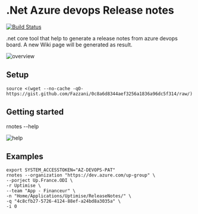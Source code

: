 ﻿# .Net Azure devops Release notes

[![Build Status](https://dev.azure.com/henifazzani/SynkerAPI/_apis/build/status/ReleaseNotes?repoName=Fazzani%2Faz-release-notes&branchName=master)](https://dev.azure.com/henifazzani/SynkerAPI/_build/latest?definitionId=32&repoName=Fazzani%2Faz-release-notes&branchName=master)

.net core tool that help to generate a release notes from azure devops board.
A new Wiki page will be generated as result.

![overview](https://i.imgur.com/da15IPJ.png)

## Setup

```shell
source <(wget --no-cache -qO- https://gist.github.com/Fazzani/0c8a6d8344aef3256a1836a96dc5f314/raw/)
```

## Getting started

rnotes --help

![help](https://i.imgur.com/tIPslCU.png)

## Examples

```shell
export SYSTEM_ACCESSTOKEN="AZ-DEVOPS-PAT"
rnotes --organization "https://dev.azure.com/up-group" \
--porject Up.France.ODI \
-r Uptimise \
--team "App - Financeur" \
-n "Home/Applications/Uptimise/ReleaseNotes/" \
-q "4c8cfb27-5726-4124-88ef-a24bd8a3035a" \
-i 0
```